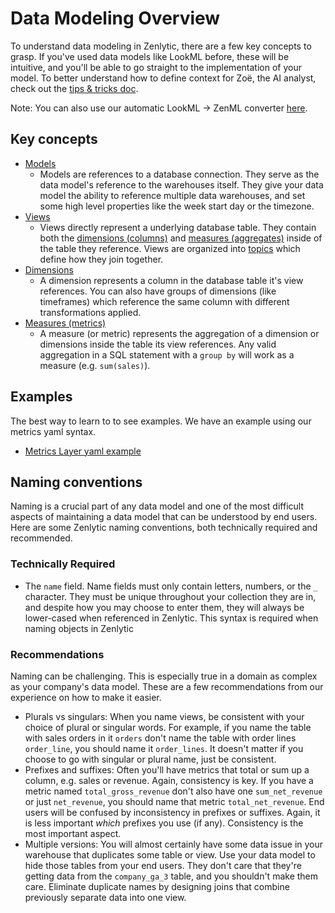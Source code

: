 # Data Modeling Overview

To understand data modeling in Zenlytic, there are a few key concepts to grasp. If you've used data models like LookML before, these will be intuitive, and you'll be able to go straight to the implementation of your model. To better understand how to define context for Zoë, the AI analyst, check out the [tips & tricks doc](../2_tips_and_tricks/getting-started.md).

Note: You can also use our automatic LookML -> ZenML converter [here](https://lookml-zenml.netlify.app/).

## Key concepts

* [Models](model.md)
  * Models are references to a database connection. They serve as the data model's reference to the warehouses itself. They give your data model the ability to reference multiple data warehouses, and set some high level properties like the week start day or the timezone.
* [Views](view.md)
  * Views directly represent a underlying database table. They contain both the [dimensions (columns)](dimension.md) and [measures (aggregates)](measure.md) inside of the table they reference. Views are organized into [topics](topic.md) which define how they join together.
* [Dimensions](dimension.md)
  * A dimension represents a column in the database table it's view references. You can also have groups of dimensions (like timeframes) which reference the same column with different transformations applied.
* [Measures (metrics)](measure.md)
  * A measure (or metric) represents the aggregation of a dimension or dimensions inside the table its view references. Any valid aggregation in a SQL statement with a `group by` will work as a measure (e.g. `sum(sales)`).

## Examples

The best way to learn to to see examples. We have an example using our metrics yaml syntax.

* [Metrics Layer yaml example](https://github.com/Zenlytic/demo-data-model)

## Naming conventions

Naming is a crucial part of any data model and one of the most difficult aspects of maintaining a data model that can be understood by end users. Here are some Zenlytic naming conventions, both technically required and recommended.

### Technically Required

* The `name` field. Name fields must only contain letters, numbers, or the `_` character. They must be unique throughout your collection they are in, and despite how you may choose to enter them, they will always be lower-cased when referenced in Zenlytic. This syntax is required when naming objects in Zenlytic

### Recommendations

Naming can be challenging. This is especially true in a domain as complex as your company's data model. These are a few recommendations from our experience on how to make it easier.

* Plurals vs singulars: When you name views, be consistent with your choice of plural or singular words. For example, if you name the table with sales orders in it `orders` don't name the table with order lines `order_line`, you should name it `order_lines`. It doesn't matter if you choose to go with singular or plural name, just be consistent.
* Prefixes and suffixes: Often you'll have metrics that total or sum up a column, e.g. sales or revenue. Again, consistency is key. If you have a metric named `total_gross_revenue` don't also have one `sum_net_revenue` or just `net_revenue`, you should name that metric `total_net_revenue`. End users will be confused by inconsistency in prefixes or suffixes. Again, it is less important _which_ prefixes you use (if any). Consistency is the most important aspect.
* Multiple versions: You will almost certainly have some data issue in your warehouse that duplicates some table or view. Use your data model to hide those tables from your end users. They don't care that they're getting data from the `company_ga_3` table, and you shouldn't make them care. Eliminate duplicate names by designing joins that combine previously separate data into one view.
